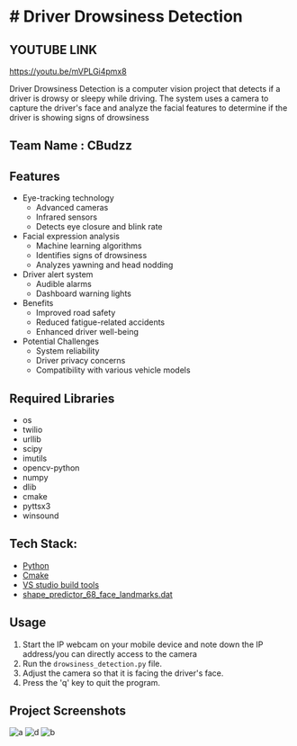 # # Driver Drowsiness Detection

## YOUTUBE LINK
https://youtu.be/mVPLGi4pmx8

Driver Drowsiness Detection is a computer vision project that detects if a driver is drowsy or sleepy while driving. The system uses a camera to capture the driver's face and analyze the facial features to determine if the driver is showing signs of drowsiness


## Team Name : CBudzz




## Features
- Eye-tracking technology
	-	 Advanced cameras
	-	 Infrared sensors
	-	 Detects eye closure and blink rate
- Facial expression analysis
	-	 Machine learning algorithms
	-	 Identifies signs of drowsiness
	-	 Analyzes yawning and head nodding
-  Driver alert system 
	-	 Audible alarms
	-	 Dashboard warning lights
-  Benefits
	-	Improved road safety
	-	Reduced fatigue-related accidents
	-	Enhanced driver well-being 
-  Potential Challenges
	-	System reliability
	-   Driver privacy concerns
	-	Compatibility with various vehicle models

## Required Libraries

- os
- twilio
- urllib
- scipy
- imutils
- opencv-python
- numpy 
- dlib
- cmake
- pyttsx3
- winsound

## Tech Stack:

 - [Python](https://www.python.org/ftp/python/3.11.3/python-3.11.3-amd64.exe)
 - [Cmake]( https://cmake.org/download/)
 - [VS studio build tools](https://visualstudio.microsoft.com/visual-cpp-build-tools/  )
 - [shape_predictor_68_face_landmarks.dat](https://github.com/italojs/facial-landmarks-recognition/raw/master/shape_predictor_68_face_landmarks.dat )
## Usage
1. Start the IP webcam on your mobile device and note down the IP address/you can directly access to the camera
2. Run the `drowsiness_detection.py` file.
3. Adjust the camera so that it is facing the driver's face.
4. Press the 'q' key to quit the program.


## Project Screenshots


![a](https://user-images.githubusercontent.com/128338390/232349080-777298fd-ac61-496f-86db-3afea016b7b7.jpeg)
![d](https://user-images.githubusercontent.com/128338390/232351913-daf6a01d-2c72-47d6-97d8-889ab667aa8e.jpeg)
![b](https://user-images.githubusercontent.com/128338390/232349083-a61d2050-c081-4aaf-8942-ce95d671b068.jpeg)




